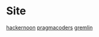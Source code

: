 # Site

[hackernoon](https://hackernoon.com/introduction-to-aws-with-terraform-7a8daf261dc0)
[pragmacoders](https://pragmacoders.com/2-creating-an-ec2-instance-with-terraform/)
[gremlin](https://www.gremlin.com/community/tutorials/automating-a-chaos-engineering-environment-on-aws-with-terraform/)